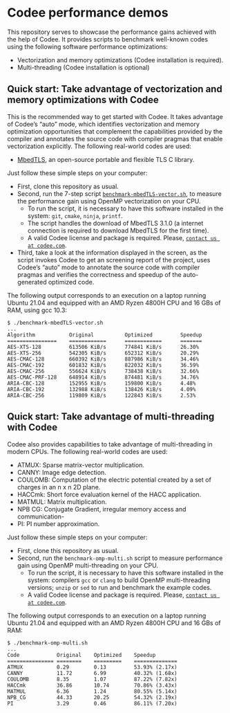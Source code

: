 # Codee performance demos

This repository serves to showcase the performance gains achieved with the help of Codee. It provides scripts to benchmark well-known codes using the following software performance optimizations:
* Vectorization and memory optimizations (Codee installation is required).
* Multi-threading (Codee installation is optional)

## Quick start: Take advantage of vectorization and memory optimizations with Codee
This is the recommended way to get started with Codee. It takes advantage of Codee’s “auto” mode, which identifies vectorization and memory optimization opportunities that complement the capabilities provided by the compiler and annotates the source code with compiler pragmas that enable vectorization explicitly. The following real-world codes are used:
* [MbedTLS](https://tls.mbed.org/), an open-source portable and flexible TLS C library.

Just follow these simple steps on your computer:
* First, clone this repository as usual.
* Second, run the 7-step script [`benchmark-mbedTLS-vector.sh`](benchmark-mbedTLS-vector.sh), to measure the performance gain using OpenMP vectorization on your CPU.
  * To run the script, it is necessary to have this software installed in the system: `git`, `cmake`, `ninja`, `printf`.
  * The script handles the download of MbedTLS 3.1.0 (a internet connection is required to download MbedTLS for the first time).
  * A valid Codee license and package is required. Please, [`contact us at codee.com`](https://www.codee.com/contact-us/).
* Third, take a look at the information displayed in the screen, as the script invokes Codee to get an screening report of the project, uses Codee’s “auto” mode to annotate the source code with compiler pragmas and verifies the correctness and speedup of the auto-generated optimized code.

The following output corresponds to an execution on a laptop running Ubuntu 21.04 and equipped with an AMD Ryzen 4800H CPU and 16 GBs of RAM, using gcc 10.3:

```
$ ./benchmark-mbedTLS-vector.sh
...
Algorithm           Original          Optimized         Speedup             
================    ============      ============      =======             
AES-XTS-128         613506 KiB/s      774841 KiB/s      26.30%              
AES-XTS-256         542305 KiB/s      652312 KiB/s      20.29%              
AES-CMAC-128        660392 KiB/s      887986 KiB/s      34.46%              
AES-CMAC-192        601832 KiB/s      822032 KiB/s      36.59%              
AES-CMAC-256        556624 KiB/s      738438 KiB/s      32.66%              
AES-CMAC-PRF-128    648914 KiB/s      874481 KiB/s      34.76%              
ARIA-CBC-128        152955 KiB/s      159800 KiB/s      4.48%              
ARIA-CBC-192        132988 KiB/s      138426 KiB/s      4.09%              
ARIA-CBC-256        119809 KiB/s      122843 KiB/s      2.53%  
```


## Quick start: Take advantage of multi-threading with Codee
Codee also provides capabilities to take advantage of multi-threading in modern CPUs. The following real-world codes are used:
* ATMUX: Sparse matrix-vector multiplication.
* CANNY: Image edge detection.
* COULOMB: Computation of the electric potential created by a set of charges in an n x n 2D plane.
* HACCmk: Short force evaluation kernel of the HACC application.
* MATMUL: Matrix multiplication.
* NPB CG: Conjugate Gradient, irregular memory access and communication-
* PI: PI number approximation.

Just follow these simple steps on your computer:
* First, clone this repository as usual.
* Second, run the `benchmark-omp-multi.sh` script to measure performance gain using OpenMP multi-threading on your CPU.
  * To run the script, it is necessary to have this software installed in the system: compilers `gcc` or `clang` to build OpenMP multi-threading versions; `unzip` or `sed` to run and benchmark the example codes.
  * A valid Codee license and package is required. Please, [`contact us at codee.com`](https://www.codee.com/contact-us/).

The following output corresponds to an execution on a laptop running Ubuntu 21.04 and equipped with an AMD Ryzen 4800H CPU and 16 GBs of RAM:

```
$ ./benchmark-omp-multi.sh
...
Code           	Original    Optimized    Speedup
===============	========    =========    ==============
ATMUX           0.29        0.13         53.93% (2.17x)
CANNY           11.72       6.99         40.32% (1.68x)
COULOMB         8.35        1.07         87.22% (7.82x)
HACCmk          36.86       10.74        70.86% (3.43x)
MATMUL          6.36        1.24         80.55% (5.14x)
NPB_CG          44.33       20.25        54.32% (2.19x)
PI              3.29        0.46         86.11% (7.20x)
```
